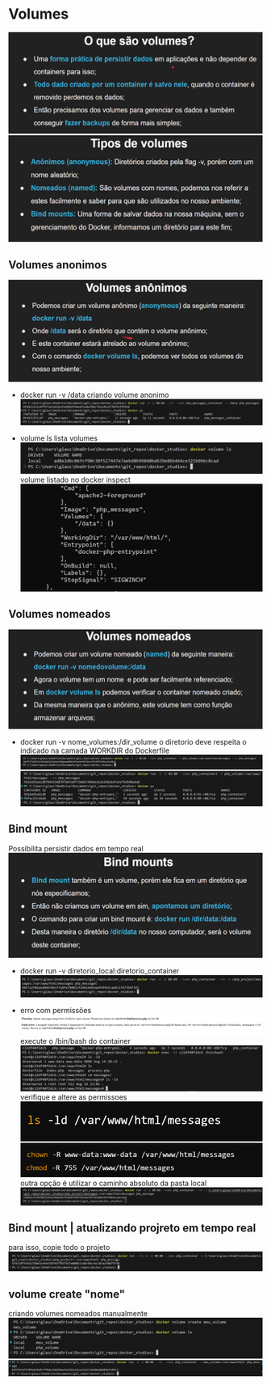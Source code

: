 # Volumes

![alt text](asset/image-48.png)
![alt text](asset/image-49.png)

## Volumes anonimos

![alt text](asset/image-50.png)

- docker run -v /data
criando volume anonimo
![alt text](asset/image-51.png)

- volume ls
lista volumes
![alt text](asset/image-52.png)
volume listado no docker inspect
![alt text](asset/image-53.png)

## Volumes nomeados

![alt text](asset/image-54.png)

- docker run -v nome_volumes:/dir_volume
o diretorio deve respeita o indicado na camada WORKDIR do Dockerfile
![alt text](asset/image-55.png)
![alt text](asset/image-56.png)

## Bind mount

Possibilita persistir dados em tempo real
![alt text](asset/image-57.png)

- docker run -v diretorio_local:diretorio_container
![alt text](asset/image-58.png)

- erro com permissões
![alt text](asset/image-59.png)
execute o /bin/bash do container
![alt text](asset/image-60.png)
verifique e altere as permissoes
![alt text](asset/image-61.png)
![alt text](asset/image-62.png)
outra opção é utilizar o caminho absoluto da pasta local
![alt text](asset/image-63.png)

## Bind mount | atualizando projreto em tempo real

para isso, copie todo o projeto
![alt text](asset/image-64.png)

## volume create "nome"

criando volumes nomeados manualmente
![alt text](asset/image-65.png)
![alt text](asset/image-66.png)
